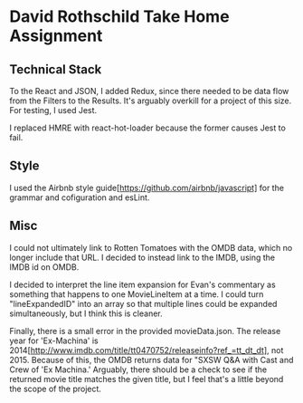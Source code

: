 # David Rothschild Take Home Assignment


## Technical Stack

To the React and JSON, I added Redux, since there needed to be data flow from the Filters to the Results. It's arguably overkill for a project of this size. For testing, I used Jest.

I replaced HMRE with react-hot-loader because the former causes Jest to fail.

## Style

I used the Airbnb style guide[https://github.com/airbnb/javascript] for the grammar and cofiguration and esLint.

## Misc

I could not ultimately link to Rotten Tomatoes with the OMDB data, which no longer include that URL. I decided to instead link to the IMDB, using the IMDB id on OMDB.

I decided to interpret the line item expansion for Evan's commentary as something that happens to one MovieLineItem at a time. I could turn "lineExpandedID" into an array so that multiple lines could be expanded simultaneously, but I think this is cleaner.

Finally, there is a small error in the provided movieData.json. The release year for 'Ex-Machina' is 2014[http://www.imdb.com/title/tt0470752/releaseinfo?ref_=tt_dt_dt], not 2015. Because of this, the OMDB returns data for "SXSW Q&A with Cast and Crew of 'Ex Machina.' Arguably, there should be a check to see if the returned movie title matches the given title, but I feel that's a little  beyond the scope of the project.
